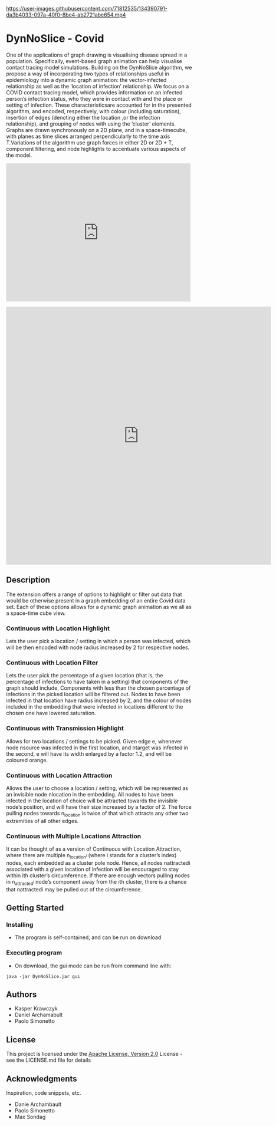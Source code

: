 https://user-images.githubusercontent.com/71812535/134390791-da3b4033-097a-40f0-8be4-ab2721abe654.mp4

# DynNoSlice - Covid

One of the applications of graph drawing is visualising disease spread in a population. Specifically, event-based graph animation can help visualise contact tracing model simulations. Building on the DynNoSlice algorithm, we propose a way of incorporating two types of relationships useful in epidemiology into a dynamic graph animation: the vector-infected relationship as well as the ‘location of infection’ relationship. We focus on a COVID contact tracing model, which provides information on an infected person’s infection status, who they were in contact with and the place or setting of infection. These characteristicsare  accounted  for  in  the  presented  algorithm,  and  encoded,  respectively,  with colour  (including  saturation),  insertion  of  edges  (denoting  either  the  location ,or the infection relationship), and grouping of nodes with using the ’cluster’ elements. Graphs are drawn synchronously on a 2D plane, and in a space-timecube,  with  planes  as  time  slices  arranged  perpendicularly  to  the  time  axis T.Variations of the algorithm use graph forces in either 2D or 2D + T, component filtering, and node highlights to accentuate various aspects of the model.

<embed src="https://github.com/KasperKrawczyk/DynNoSliceCovid/blob/pinned_nodes/Animating_Disease_Spread_With_Location_Poster.pdf" width="500" height="375" 
 type="application/pdf">
 
 <iframe src="https://github.com/KasperKrawczyk/DynNoSliceCovid/blob/pinned_nodes/Animating_Disease_Spread_With_Location_Poster.pdf" style="width:718px; height:700px;" frameborder="0"></iframe>

## Description

<p>
The extension offers a range of options to highlight or filter out data that would be otherwise present in a graph embedding of an entire Covid data set. Each of these options allows for a dynamic graph animation as we all as a space-time cube view.
</p>

### Continuous with Location Highlight 
Lets the user pick a location / setting in which a person was infected, which will be then encoded with node radius increased by 2 for respective nodes.

### Continuous with Location Filter 
Lets the user pick the percentage of a given location (that is, the percentage of infections to have taken in a setting) that components of the graph should include. Components with less than the chosen percentage of infections in the picked location will be filtered out. Nodes to have been infected in that location have radius increased by 2, and the colour of nodes included in the embedding that were infected in locations different to the chosen one have lowered saturation.

### Continuous with Transmission Highlight 
Allows for two locations / settings to be picked. Given edge e, whenever node nsource was infected in the first location, and ntarget was infected in the second, e will have its width enlarged by a factor 1.2, and will be coloured orange.

### Continuous with Location Attraction 
Allows the user to choose a location / setting, which will be represented as an invisible node nlocation in the embedding. All nodes to have been infected in the location of choice will be attracted towards the invisible node’s position, and will have their size increased by a factor of 2. The force pulling nodes towards n<sub>location</sub> is twice of that which attracts any other two extremities of all other edges.

### Continuous with Multiple Locations Attraction 
It can be thought of as a version of Continuous with Location Attraction, where there are multiple n<sub>location<sup>i</sup></sub> (where i stands for a cluster’s index) nodes, each embedded as a cluster pole node. Hence, all nodes nattractedi associated with a given location of infection will be encouraged to stay within ith cluster’s circumference. If there are enough vectors pulling nodes in n<sub>attracted<sup>i</sup></sub> node’s component away from the ith cluster, there is a chance that nattractedi may be pulled out of the circumference.

## Getting Started

### Installing

* The program is self-contained, and can be run on download

### Executing program

* On download, the gui mode can be run from command line with:
```
java -jar DynNoSlice.jar gui
```


## Authors

* Kasper Krawczyk
* Daniel Archamabult
* Paolo Simonetto


## License

This project is licensed under the [Apache License, Version 2.0](http://www.apache.org/licenses/LICENSE-2.0) License - see the LICENSE.md file for details

## Acknowledgments

Inspiration, code snippets, etc.
* Danie Archambault
* Paolo Simonetto
* Max Sondag
